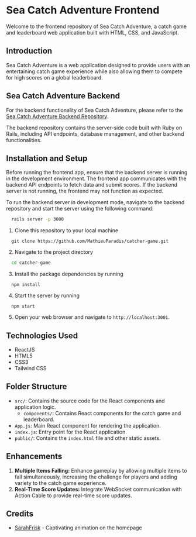 # Sea Catch Adventure Frontend
Welcome to the frontend repository of Sea Catch Adventure, a catch game and leaderboard web application built with HTML, CSS, and JavaScript.

## Introduction
Sea Catch Adventure is a web application designed to provide users with an entertaining catch game experience while also allowing them to compete for high scores on a global leaderboard.


## Sea Catch Adventure Backend
For the backend functionality of Sea Catch Adventure, please refer to the [Sea Catch Adventure Backend Repository](https://github.com/MathieuParadis/catcher-game-api).

The backend repository contains the server-side code built with Ruby on Rails, including API endpoints, database management, and other backend functionalities.


## Installation and Setup
Before running the frontend app, ensure that the backend server is running in the development environment. The frontend app communicates with the backend API endpoints to fetch data and submit scores. If the backend server is not running, the frontend may not function as expected.

To run the backend server in development mode, navigate to the backend repository and start the server using the following command:
```bash
  rails server -p 3000
```

1. Clone this repository to your local machine
```
  git clone https://github.com/MathieuParadis/catcher-game.git
```

2. Navigate to the project directory
```bash
  cd catcher-game
```

3. Install the package dependencies by running
```
  npm install
```

4. Start the server by running
```
  npm start
```

5. Open your web browser and navigate to `http://localhost:3001`.


## Technologies Used
* ReactJS
* HTML5
* CSS3
* Tailwind CSS


## Folder Structure
- `src/`: Contains the source code for the React components and application logic.
  - `components/`: Contains React components for the catch game and leaderboard.
- `App.js`: Main React component for rendering the application.
- `index.js`: Entry point for the React application.
- `public/`: Contains the `index.html` file and other static assets.


## Enhancements
1. **Multiple Items Falling:** Enhance gameplay by allowing multiple items to fall simultaneously, increasing the challenge for players and adding variety to the catch game experience.
2. **Real-Time Score Updates:** Integrate WebSocket communication with Action Cable to provide real-time score updates.


## Credits
- [SarahFrisk](https://twitter.com/sarahfrisk) - Captivating animation on the homepage

